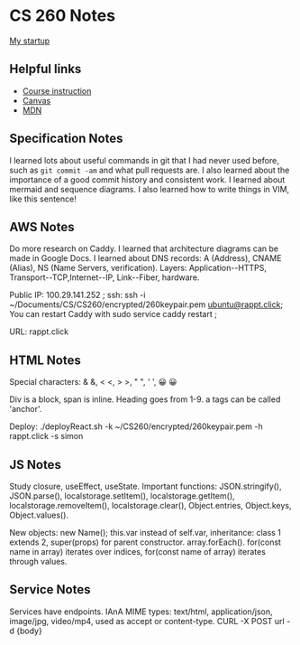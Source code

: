 # CS 260 Notes

[My startup](https://github.com/richachr/260startup)

## Helpful links

- [Course instruction](https://github.com/webprogramming260)
- [Canvas](https://byu.instructure.com)
- [MDN](https://developer.mozilla.org)

## Specification Notes

I learned lots about useful commands in git that I had never used before, such as `git commit -am` and what pull requests are. I also learned about the importance of a good commit history and consistent work. I learned about mermaid and sequence diagrams. I also learned how to write things in VIM, like this sentence!

## AWS Notes

Do more research on Caddy. I learned that architecture diagrams can be made in Google Docs. I learned about DNS records: A (Address), CNAME (Alias), NS (Name Servers, verification). Layers: Application--HTTPS, Transport--TCP,Internet--IP, Link--Fiber, hardware. 

Public IP: 100.29.141.252 ; ssh: ssh -i ~/Documents/CS/CS260/encrypted/260keypair.pem ubuntu@rappt.click; You can restart Caddy with sudo service caddy restart ; 

URL: rappt.click

## HTML Notes

Special characters: & &amp;, < &lt;, > &gt;, " &quot;, ' &apos;, 😀 &#128512;

Div is a block, span is inline. Heading goes from 1-9. a tags can be called 'anchor'.

Deploy: ./deployReact.sh -k ~/CS260/encrypted/260keypair.pem -h rappt.click -s simon

## JS Notes

Study closure, useEffect, useState. Important functions: JSON.stringify(), JSON.parse(), localstorage.setItem(), localstorage.getItem(), localstorage.removeItem(), localstorage.clear(), Object.entries, Object.keys, Object.values().

New objects: new Name(); this.var instead of self.var, inheritance: class 1 extends 2, super(props) for parent constructor. array.forEach(). for(const name in array) iterates over indices, for(const name of array) iterates through values.

## Service Notes

Services have endpoints. IAnA MIME types: text/html, application/json, image/jpg, video/mp4, used as accept or content-type. CURL -X POST url -d {body}